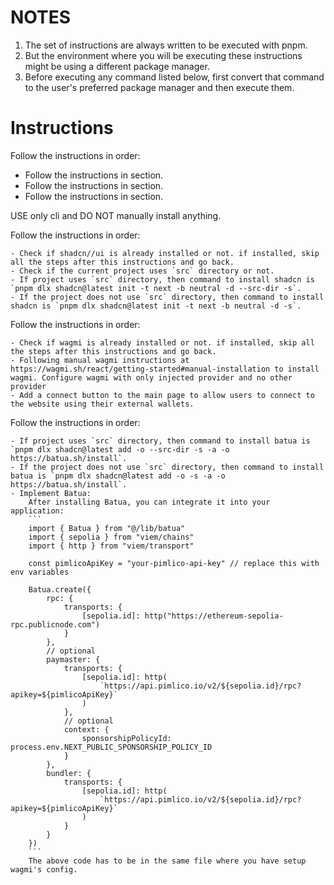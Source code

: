 # NOTES

1. The set of instructions are always written to be executed with pnpm.
2. But the environment where you will be executing these instructions might be
   using a different package manager.
3. Before executing any command listed below, first convert that command to the
   user's preferred package manager and then execute them.

# Instructions

Follow the instructions in order:

- Follow the instructions in <shadcn> section.
- Follow the instructions in <wagmi> section.
- Follow the instructions in <batua> section.

USE only cli and DO NOT manually install anything.

<shadcn>
    Follow the instructions in order:

    - Check if shadcn//ui is already installed or not. if installed, skip all the steps after this instructions and go back.
    - Check if the current project uses `src` directory or not.
    - If project uses `src` directory, then command to install shadcn is `pnpm dlx shadcn@latest init -t next -b neutral -d --src-dir -s`.
    - If the project does not use `src` directory, then command to install shadcn is `pnpm dlx shadcn@latest init -t next -b neutral -d -s`.

</shadcn>

<wagmi>
    Follow the instructions in order:

    - Check if wagmi is already installed or not. if installed, skip all the steps after this instructions and go back.
    - Following manual wagmi instructions at https://wagmi.sh/react/getting-started#manual-installation to install wagmi. Configure wagmi with only injected provider and no other provider
    - Add a connect button to the main page to allow users to connect to the website using their external wallets.

</wagmi>

<batua>
    Follow the instructions in order:

    - If project uses `src` directory, then command to install batua is `pnpm dlx shadcn@latest add -o --src-dir -s -a -o https://batua.sh/install`.
    - If the project does not use `src` directory, then command to install batua is `pnpm dlx shadcn@latest add -o -s -a -o https://batua.sh/install`.
    - Implement Batua:
        After installing Batua, you can integrate it into your application:
        ```
        import { Batua } from "@/lib/batua"
        import { sepolia } from "viem/chains"
        import { http } from "viem/transport"
        
        const pimlicoApiKey = "your-pimlico-api-key" // replace this with env variables
        
        Batua.create({
            rpc: {
                transports: {
                    [sepolia.id]: http("https://ethereum-sepolia-rpc.publicnode.com")
                }
            },
            // optional
            paymaster: {
                transports: {
                    [sepolia.id]: http(
                        `https://api.pimlico.io/v2/${sepolia.id}/rpc?apikey=${pimlicoApiKey}`
                    )
                },
                // optional
                context: {
                    sponsorshipPolicyId: process.env.NEXT_PUBLIC_SPONSORSHIP_POLICY_ID
                }
            },
            bundler: {
                transports: {
                    [sepolia.id]: http(
                        `https://api.pimlico.io/v2/${sepolia.id}/rpc?apikey=${pimlicoApiKey}`
                    )
                }
            }
        })
        ```
        The above code has to be in the same file where you have setup wagmi's config.

</batua>
